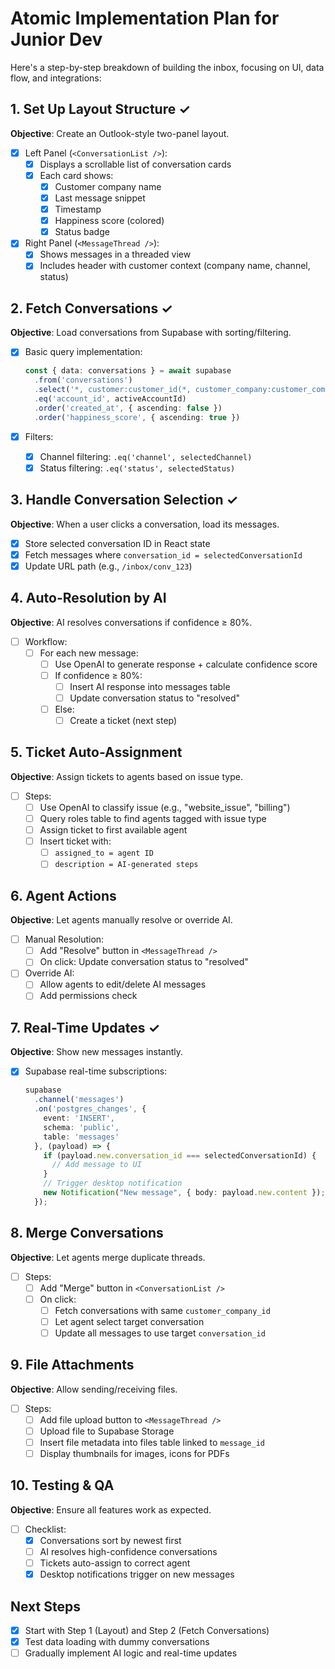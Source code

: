# Atomic Implementation Plan for Junior Dev

Here's a step-by-step breakdown of building the inbox, focusing on UI, data flow, and integrations:

## 1. Set Up Layout Structure ✓
**Objective**: Create an Outlook-style two-panel layout.

- [x] Left Panel (`<ConversationList />`):
  - [x] Displays a scrollable list of conversation cards
  - [x] Each card shows:
    - [x] Customer company name
    - [x] Last message snippet
    - [x] Timestamp
    - [x] Happiness score (colored)
    - [x] Status badge

- [x] Right Panel (`<MessageThread />`):
  - [x] Shows messages in a threaded view
  - [x] Includes header with customer context (company name, channel, status)

## 2. Fetch Conversations ✓
**Objective**: Load conversations from Supabase with sorting/filtering.

- [x] Basic query implementation:
  ```typescript
  const { data: conversations } = await supabase
    .from('conversations')
    .select('*, customer:customer_id(*, customer_company:customer_company_id(*))')
    .eq('account_id', activeAccountId)
    .order('created_at', { ascending: false })
    .order('happiness_score', { ascending: true })
  ```

- [x] Filters:
  - [x] Channel filtering: `.eq('channel', selectedChannel)`
  - [x] Status filtering: `.eq('status', selectedStatus)`

## 3. Handle Conversation Selection ✓
**Objective**: When a user clicks a conversation, load its messages.

- [x] Store selected conversation ID in React state
- [x] Fetch messages where `conversation_id = selectedConversationId`
- [x] Update URL path (e.g., `/inbox/conv_123`)

## 4. Auto-Resolution by AI
**Objective**: AI resolves conversations if confidence ≥ 80%.

- [ ] Workflow:
  - [ ] For each new message:
    - [ ] Use OpenAI to generate response + calculate confidence score
    - [ ] If confidence ≥ 80%:
      - [ ] Insert AI response into messages table
      - [ ] Update conversation status to "resolved"
    - [ ] Else:
      - [ ] Create a ticket (next step)

## 5. Ticket Auto-Assignment
**Objective**: Assign tickets to agents based on issue type.

- [ ] Steps:
  - [ ] Use OpenAI to classify issue (e.g., "website_issue", "billing")
  - [ ] Query roles table to find agents tagged with issue type
  - [ ] Assign ticket to first available agent
  - [ ] Insert ticket with:
    - [ ] `assigned_to = agent ID`
    - [ ] `description = AI-generated steps`

## 6. Agent Actions
**Objective**: Let agents manually resolve or override AI.

- [ ] Manual Resolution:
  - [ ] Add "Resolve" button in `<MessageThread />`
  - [ ] On click: Update conversation status to "resolved"

- [ ] Override AI:
  - [ ] Allow agents to edit/delete AI messages
  - [ ] Add permissions check

## 7. Real-Time Updates ✓
**Objective**: Show new messages instantly.

- [x] Supabase real-time subscriptions:
  ```typescript
  supabase
    .channel('messages')
    .on('postgres_changes', {
      event: 'INSERT',
      schema: 'public',
      table: 'messages'
    }, (payload) => {
      if (payload.new.conversation_id === selectedConversationId) {
        // Add message to UI
      }
      // Trigger desktop notification
      new Notification("New message", { body: payload.new.content });
    });
  ```

## 8. Merge Conversations
**Objective**: Let agents merge duplicate threads.

- [ ] Steps:
  - [ ] Add "Merge" button in `<ConversationList />`
  - [ ] On click:
    - [ ] Fetch conversations with same `customer_company_id`
    - [ ] Let agent select target conversation
    - [ ] Update all messages to use target `conversation_id`

## 9. File Attachments
**Objective**: Allow sending/receiving files.

- [ ] Steps:
  - [ ] Add file upload button to `<MessageThread />`
  - [ ] Upload file to Supabase Storage
  - [ ] Insert file metadata into files table linked to `message_id`
  - [ ] Display thumbnails for images, icons for PDFs

## 10. Testing & QA
**Objective**: Ensure all features work as expected.

- [ ] Checklist:
  - [x] Conversations sort by newest first
  - [ ] AI resolves high-confidence conversations
  - [ ] Tickets auto-assign to correct agent
  - [x] Desktop notifications trigger on new messages

## Next Steps
- [x] Start with Step 1 (Layout) and Step 2 (Fetch Conversations)
- [x] Test data loading with dummy conversations
- [ ] Gradually implement AI logic and real-time updates